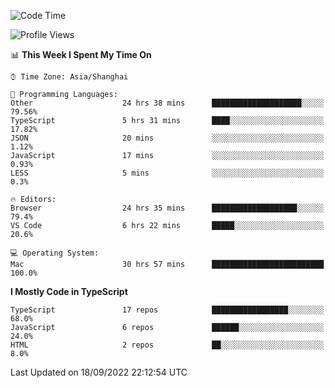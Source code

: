 <!--START_SECTION:waka-->
![Code Time](http://img.shields.io/badge/Code%20Time-2%2C812%20hrs%201%20min-blue)

![Profile Views](http://img.shields.io/badge/Profile%20Views-1-blue)

📊 **This Week I Spent My Time On** 

```text
⌚︎ Time Zone: Asia/Shanghai

💬 Programming Languages: 
Other                    24 hrs 38 mins      ████████████████████░░░░░   79.56% 
TypeScript               5 hrs 31 mins       ████░░░░░░░░░░░░░░░░░░░░░   17.82% 
JSON                     20 mins             ░░░░░░░░░░░░░░░░░░░░░░░░░   1.12% 
JavaScript               17 mins             ░░░░░░░░░░░░░░░░░░░░░░░░░   0.93% 
LESS                     5 mins              ░░░░░░░░░░░░░░░░░░░░░░░░░   0.3%

🔥 Editors: 
Browser                  24 hrs 35 mins      ███████████████████░░░░░░   79.4% 
VS Code                  6 hrs 22 mins       █████░░░░░░░░░░░░░░░░░░░░   20.6%

💻 Operating System: 
Mac                      30 hrs 57 mins      █████████████████████████   100.0%

```

**I Mostly Code in TypeScript** 

```text
TypeScript               17 repos            █████████████████░░░░░░░░   68.0% 
JavaScript               6 repos             ██████░░░░░░░░░░░░░░░░░░░   24.0% 
HTML                     2 repos             ██░░░░░░░░░░░░░░░░░░░░░░░   8.0%

```



 Last Updated on 18/09/2022 22:12:54 UTC
<!--END_SECTION:waka-->

